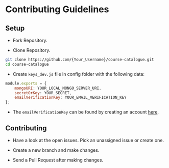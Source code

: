 # Contributing Guidelines

## Setup

-   Fork Repository.

-   Clone Repository.

```sh
git clone https://github.com/{Your_Username}/course-catalogue.git
cd course-catalogue
```

-   Create `keys_dev.js` file in config folder with the following data:

```js
module.exports = {
	mongoURI: YOUR_LOCAL_MONGO_SERVER_URI,
	secretOrKey: YOUR_SECRET,
	emailVerificationKey: YOUR_EMAIL_VERIFICATION_KEY
};
```

-   The `emailVerificationKey` can be found by creating an account [here](https://quickemailverification.com/).

## Contributing

-   Have a look at the open issues. Pick an unassigned issue or create one.

-   Create a new branch and make changes.

-   Send a Pull Request after making changes.
